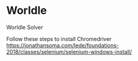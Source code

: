 # Worldle
Worldle Solver

Follow these steps to install Chromedriver https://jonathansoma.com/lede/foundations-2018/classes/selenium/selenium-windows-install/

